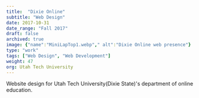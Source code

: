 ```yaml
---
title:  "Dixie Online"
subtitle: "Web Design"
date: 2017-10-31
date_range: "Fall 2017"
draft: false
archived: true
image: {"name":"MiniLapTop1.webp"," alt":"Dixie Online web presence"}
type: "work"
tags: ["Web Design", "Web Development"]
weight: 47
org: Utah Tech University
---
```

Website design for Utah Tech University(Dixie State)'s department of online education.
